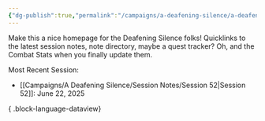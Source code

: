 ```yaml
---
{"dg-publish":true,"permalink":"/campaigns/a-deafening-silence/a-deafening-silence/"}
---
```



Make this a nice homepage for the Deafening Silence folks! Quicklinks to the latest session notes, note directory, maybe a quest tracker? Oh, and the Combat Stats when you finally update them.


Most Recent Session:
- [[Campaigns/A Deafening Silence/Session Notes/Session 52\|Session 52]]: June 22, 2025

{ .block-language-dataview}
